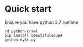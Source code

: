 # Quick start

Ensure you have python 2.7 runtime

```git clone https://github.com/wenpengfei/python-crawl.git
cd python-crawl
pip install beautifulsoup4
python dytt.py```

